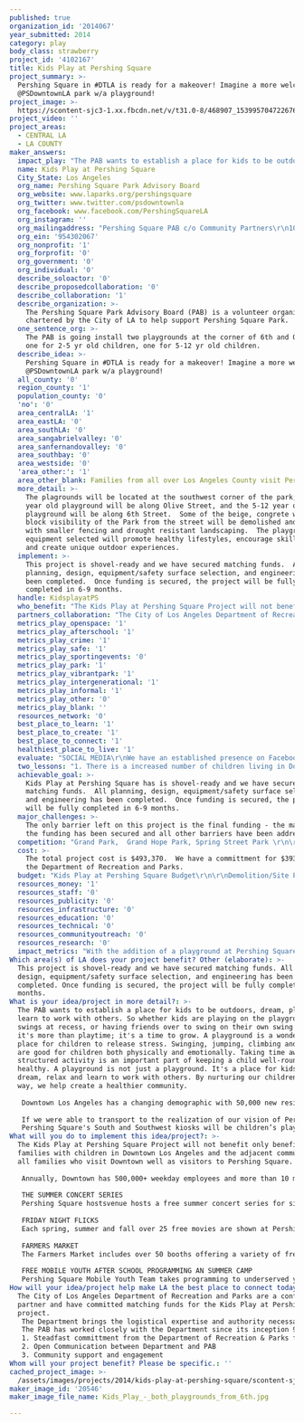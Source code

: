 ```yaml
---
published: true
organization_id: '2014067'
year_submitted: 2014
category: play
body_class: strawberry
project_id: '4102167'
title: Kids Play at Pershing Square
project_summary: >-
  Pershing Square in #DTLA is ready for a makeover! Imagine a more welcoming
  @PSDowntownLA park w/a playground!
project_image: >-
  https://scontent-sjc3-1.xx.fbcdn.net/v/t31.0-8/468907_153995704722676_1873642870_o.jpg?_nc_cat=105&oh=d3d89baef7cef94ab3c3692e7c581cc2&oe=5C48A6EC
project_video: ''
project_areas:
  - CENTRAL LA
  - LA COUNTY
maker_answers:
  impact_play: "The PAB wants to establish a place for kids to be outdoors, dream, play and learn to work with others. So whether kids are playing on the playground swings at recess, or having friends over to swing on their own swing sets, it's more than playtime; it's a time to grow.  A playground is a wonderful place for children to release stress. Swinging, jumping, climbing and running are good for children both physically and emotionally. Taking time away from structured activity is an important part of keeping a child well-rounded and healthy. A playground is not just a playground. It's a place for kids to dream, relax and learn to work with others.  By nurturing our children in this way, we help create a healthier community.\r\n\r\nDowntown Los Angeles has a changing demographic with 50,000 new residents and a growing number of children.  The City and the residents are joining together to create new schools to accomodate the growing population of families moving to or being created in Downtown.\r\n\r\nIf we were able to transport to the realization of our vision of Pershing Square in 2050, we would find a reestablishment of the “Living Room” of Downtown Los Angeles. In the mid 1800's, the park was the center of family life and provided the local residents with a social gathering place of shaded walks and topical foliage, a community retreat. In the next decades as the city expanded, and its population center relocated, Pershing Square worked to establish a representation of its growth, and supported the incorporation of structural modifications designed to attract visitors to our growing city. After several reincarnations executed by creative work by the Department, and with strong support from the business community, it was resolved to reestablish the original dream to make Pershing Square once again the jewel of the downtown core, and offer the best of space to local residents, venue visitors, and tourists.\r\nPershing Square's South and Southwest kiosks will be children’s play areas serving the residential families in Downtown, South and East LA for decades to come. This common area for children and their parents will provide a friendly oasis for family fun. \r\n\r\n\r\n"
  name: Kids Play at Pershing Square
  City_State: Los Angeles
  org_name: Pershing Square Park Advisory Board
  org_website: www.laparks.org/pershingsquare
  org_twitter: www.twitter.com/psdowntownla
  org_facebook: www.facebook.com/PershingSquareLA
  org_instagram: ''
  org_mailingaddress: "Pershing Square PAB c/o Community Partners\r\n1000. N. Alameda Street\r\nSuite 240\r\nLos Angeles, CA  90012"
  org_ein: '954302067'
  org_nonprofit: '1'
  org_forprofit: '0'
  org_government: '0'
  org_individual: '0'
  describe_soloactor: '0'
  describe_proposedcollaboration: '0'
  describe_collaboration: '1'
  describe_organization: >-
    The Pershing Square Park Advisory Board (PAB) is a volunteer organization
    chartered by the City of LA to help support Pershing Square Park.
  one_sentence_org: >-
    The PAB is going install two playgrounds at the corner of 6th and Olive -
    one for 2-5 yr old children, one for 5-12 yr old children.
  describe_idea: >-
    Pershing Square in #DTLA is ready for a makeover! Imagine a more welcoming
    @PSDowntownLA park w/a playground!
  all_county: '0'
  region_county: '1'
  population_county: '0'
  'no': '0'
  area_centralLA: '1'
  area_eastLA: '0'
  area_southLA: '0'
  area_sangabrielvalley: '0'
  area_sanfernandovalley: '0'
  area_southbay: '0'
  area_westside: '0'
  'area_other:': '1'
  area_other_blank: Families from all over Los Angeles County visit Pershing Square.
  more_detail: >-
    The plagrounds will be located at the southwest corner of the park; the 2-5
    year old playground will be along Olive Street, and the 5-12 year old
    playground will be along 6th Street.  Some of the beige, congrete walls that
    block visibility of the Park from the street will be demolished and replaced
    with smaller fencing and drought resistant landscaping.  The playground
    equipment selected will promote healthy lifestyles, encourage skill-building
    and create unique outdoor experiences.
  implement: >-
    This project is shovel-ready and we have secured matching funds.  All
    planning, design, equipment/safety surface selection, and engineering has
    been completed.  Once funding is secured, the project will be fully
    completed in 6-9 months.  
  handle: KidsplayatPS
  who_benefit: "The Kids Play at Pershing Square Project will not benefit only benefit  families with children in Downtown Los Angeles and the adjacent communites but all families who visit Downtown well as visitors to Pershing Square.\r\n\r\nAnnually, Downtown has 500,000+ weekday employees and more than 10 million annual non-local visitors.  Pershing Square offers many programs to draw these locals, workers and tourists to the Park.  Some of the programming includes:\r\n\r\nTHE SUMMER CONCERT SERIES\r\nPershing Square hostsvenue hosts a free summer concert series for six weeks with entertainment four days a week, featuring a variety of music with local, national and international artists. The program runs July through August, Thursday through Sunday.  The Summer Concert Series draws between 3,000-7,000 people per week.\r\n\r\nFRIDAY NIGHT FLICKS\r\nEach spring, summer and fall over 25 free movies are shown at Pershing Square every Friday night from May through October. Patrons are encouraged to pack a picnic, bring a blanket or lawn chair and watch movies in Pershing Square Park.  \r\n\r\nFARMERS MARKET \r\nThe Farmers Market includes over 50 booths offering a variety of fresh, local produce and food offerings every Wednesday from 7:00am to 2:00pm. Specialty items such as jewelry and clothing are also available for purchase. The market allows the community another opportunity to meet friends and neighbors at Pershing Square. It also extends a welcome atmosphere to our farming community in other parts of Los Angeles.\r\n\r\nFREE MOBILE YOUTH AFTER SCHOOL PROGRAMMING AN SUMMER CAMP\r\nPershing Square Mobile Youth Team takes programming to underserved youth at pocket parks throughout the City.  Recreation and Parks staff works out of City vans stuffed with games, toys, arts & crafts and sports equipment and coordinates fun after school leisure activities and providing homework help. This spring, Mobile Youth will be hosting it annual Extravaganza Spring Egg Hunt at Pershing Square. The event will host free arts and crafts, inflatables, age appropriate egg hunts. The mobile youth team serves over 100 children a week in the after school program. The day camp provides summer fun for 100 children a day. Youth events at Pershing Square number close to 1000 per event.\r\n\r\n"
  partners_collaboration: "The City of Los Angeles Department of Recreation and Parks are a confirmed partner and have committed matching funds for the Kids Play at Pershing Square project.  \r\nThe Department brings the logistical expertise and authority necessary to implement this project; the PAB is the link to the Downtown community, being comprised of Downtown leaders.\r\nThe PAB has worked closely with the Department since its inception 9 years ago.  The three factors that are critical to the success of our proposal collaboration include:\r\n1.  Steadfast committment from the Department of Recreation & Parks for this Project - the PAB was chartered by the Department, so we are integrally linked\r\n2.  Open Communication between Department and PAB\r\n3.  Community support and engagement\r\n"
  metrics_play_openspace: '1'
  metrics_play_afterschool: '1'
  metrics_play_crime: '1'
  metrics_play_safe: '1'
  metrics_play_sportingevents: '0'
  metrics_play_park: '1'
  metrics_play_vibrantpark: '1'
  metrics_play_intergenerational: '1'
  metrics_play_informal: '1'
  metrics_play_other: '0'
  metrics_play_blank: ''
  resources_network: '0'
  best_place_to_learn: '1'
  best_place_to_create: '1'
  best_place_to_connect: '1'
  healthiest_place_to_live: '1'
  evaluate: "SOCIAL MEDIA\r\nWe have an established presence on Facebook, Twitter and our own website and can monitor feedback, likes, followers, connections and level of engagement through those channels.\r\n \r\nOVERALL USE OF THE PARK\r\nAt Pershing Square, we strive to accomodate demand for our programs, so increased use of the park can be guaged by demand for Park programs.\r\n\r\nOVERALL SECURITY OF THE PARK\r\nWe have clear evidence that there is a direct correlation between the number of programs in the park and people using the park informally to a reduced number of security incidents as recorded by our security team.   \r\n"
  two_lessons: "1. There is a increased number of children living in Downtown Los Angeles\r\n\r\n2.  There is a lack of dedicated play space for 2-12 year old children in Downtown LA"
  achievable_goal: >-
    Kids Play at Pershing Square has is shovel-ready and we have secured
    matching funds.  All planning, design, equipment/safety surface selection,
    and engineering has been completed.  Once funding is secured, the project
    will be fully completed in 6-9 months.  
  major_challenges: >-
    The only barrier left on this project is the final funding - the majority of
    the funding has been secured and all other barriers have been addressed.
  competition: "Grand Park,  Grand Hope Park, Spring Street Park \r\n\r\nPershing Square offeres a unique 'public square\" experience with decades of service to the community.  Even with these other similar venues, Downtown is still \"park poor\" and we all work in partnership in attempts to serve the community."
  cost: >-
    The total project cost is $493,370.  We have a committment for $393,370 from
    the Department of Recreation and Parks.  
  budget: "Kids Play at Pershing Square Budget\r\n\r\nDemolition/Site Preparation\t$ 97,500\r\nFence\t$ 16,000\r\n2-5 Year-Old Playground Area Play Equipment & Installation  $ 45,170\r\n2-5 Year-Old Playground Area Ground Plane & Rubber Surfacing  $103,000\r\n5-12 Year-Old Playground Area Play Equipment & Installation $113,500\r\n5-12 Year-Old Playground Area Ground Plane & Rubber Surfacing $117,700\r\nProject Total\t$493,370\r\nMatching Funds Committed by RAP\t$393,370\r\nFunds Requested from LA 2050\t$100,000\r\n"
  resources_money: '1'
  resources_staff: '0'
  resources_publicity: '0'
  resources_infrastructure: '0'
  resources_education: '0'
  resources_technical: '0'
  resources_communityoutreach: '0'
  resources_research: '0'
  impact_metrics: "With the addition of a playground at Pershing Square the community can continue to meet the growing needs of its youngest residents. Playgrounds provide crucial and vital opportunities for children to play. The mobile youth program that is run out of Pershing Square provides children a safe place to come after school.  A playground at Pershing Square would allow us to grow our current children's park programs, including our mobile youth after school programs.\r\n \r\nPlaygrounds provide a safe environment designed specifically to foster and enhance the opportunities for a child to play alone, with a caregiver, or with other children. Playgrounds provide crucial and vital opportunities for children to play. There is substantial research showing the clear link between play and brain development, motor-skills, and social capabilities. All learning—emotional, social, motor and cognitive—is accelerated, facilitated, and fueled by play. Playgrounds that promote different types of play are vital for a child’s cognitive, emotional, physical, and social development.The Kids Play at Pershing Square playground will provide a secure environment to grow community involvement and learning with the new families and visitors to Downtown. \r\n \r\nThere are currently 50,000 residents Downtown and another 5500 coming in the next 3 years.  Kids Play at Pershing Square playgrounds (2-5 year and 5-12 year old playground) would be the second playground in Downtown.  Given the importance of play in the development of a child, any space which gives a child free reign to do just that should be seen a crucial component in a child’s life and in the continued growth and development of one’s community.\r\n \r\nQuite simply, the addition of a playground to Pershing Square will improve the quality of life for the downtown community.\r\n"
Which area(s) of LA does your project benefit? Other (elaborate): >-
  This project is shovel-ready and we have secured matching funds. All planning,
  design, equipment/safety surface selection, and engineering has been
  completed. Once funding is secured, the project will be fully completed in 6-9
  months.
What is your idea/project in more detail?: >-
  The PAB wants to establish a place for kids to be outdoors, dream, play and
  learn to work with others. So whether kids are playing on the playground
  swings at recess, or having friends over to swing on their own swing sets,
  it's more than playtime; it's a time to grow. A playground is a wonderful
  place for children to release stress. Swinging, jumping, climbing and running
  are good for children both physically and emotionally. Taking time away from
  structured activity is an important part of keeping a child well-rounded and
  healthy. A playground is not just a playground. It's a place for kids to
  dream, relax and learn to work with others. By nurturing our children in this
  way, we help create a healthier community.
   
   Downtown Los Angeles has a changing demographic with 50,000 new residents and a growing number of children. The City and the residents are joining together to create new schools to accomodate the growing population of families moving to or being created in Downtown.
   
   If we were able to transport to the realization of our vision of Pershing Square in 2050, we would find a reestablishment of the “Living Room” of Downtown Los Angeles. In the mid 1800's, the park was the center of family life and provided the local residents with a social gathering place of shaded walks and topical foliage, a community retreat. In the next decades as the city expanded, and its population center relocated, Pershing Square worked to establish a representation of its growth, and supported the incorporation of structural modifications designed to attract visitors to our growing city. After several reincarnations executed by creative work by the Department, and with strong support from the business community, it was resolved to reestablish the original dream to make Pershing Square once again the jewel of the downtown core, and offer the best of space to local residents, venue visitors, and tourists.
   Pershing Square's South and Southwest kiosks will be children’s play areas serving the residential families in Downtown, South and East LA for decades to come. This common area for children and their parents will provide a friendly oasis for family fun.
What will you do to implement this idea/project?: >-
  The Kids Play at Pershing Square Project will not benefit only benefit
  families with children in Downtown Los Angeles and the adjacent communites but
  all families who visit Downtown well as visitors to Pershing Square.
   
   Annually, Downtown has 500,000+ weekday employees and more than 10 million annual non-local visitors. Pershing Square offers many programs to draw these locals, workers and tourists to the Park. Some of the programming includes:
   
   THE SUMMER CONCERT SERIES
   Pershing Square hostsvenue hosts a free summer concert series for six weeks with entertainment four days a week, featuring a variety of music with local, national and international artists. The program runs July through August, Thursday through Sunday. The Summer Concert Series draws between 3,000-7,000 people per week.
   
   FRIDAY NIGHT FLICKS
   Each spring, summer and fall over 25 free movies are shown at Pershing Square every Friday night from May through October. Patrons are encouraged to pack a picnic, bring a blanket or lawn chair and watch movies in Pershing Square Park. 
   
   FARMERS MARKET 
   The Farmers Market includes over 50 booths offering a variety of fresh, local produce and food offerings every Wednesday from 7:00am to 2:00pm. Specialty items such as jewelry and clothing are also available for purchase. The market allows the community another opportunity to meet friends and neighbors at Pershing Square. It also extends a welcome atmosphere to our farming community in other parts of Los Angeles.
   
   FREE MOBILE YOUTH AFTER SCHOOL PROGRAMMING AN SUMMER CAMP
   Pershing Square Mobile Youth Team takes programming to underserved youth at pocket parks throughout the City. Recreation and Parks staff works out of City vans stuffed with games, toys, arts & crafts and sports equipment and coordinates fun after school leisure activities and providing homework help. This spring, Mobile Youth will be hosting it annual Extravaganza Spring Egg Hunt at Pershing Square. The event will host free arts and crafts, inflatables, age appropriate egg hunts. The mobile youth team serves over 100 children a week in the after school program. The day camp provides summer fun for 100 children a day. Youth events at Pershing Square number close to 1000 per event.
How will your idea/project help make LA the best place to connect today? In LA2050?: >-
  The City of Los Angeles Department of Recreation and Parks are a confirmed
  partner and have committed matching funds for the Kids Play at Pershing Square
  project. 
   The Department brings the logistical expertise and authority necessary to implement this project; the PAB is the link to the Downtown community, being comprised of Downtown leaders.
   The PAB has worked closely with the Department since its inception 9 years ago. The three factors that are critical to the success of our proposal collaboration include:
   1. Steadfast committment from the Department of Recreation & Parks for this Project - the PAB was chartered by the Department, so we are integrally linked
   2. Open Communication between Department and PAB
   3. Community support and engagement
Whom will your project benefit? Please be specific.: ''
cached_project_image: >-
  /assets/images/projects/2014/kids-play-at-pershing-square/scontent-sjc3-1.xx.fbcdn.net/v/t31.0-8/468907_153995704722676_1873642870_o.jpg?_nc_cat=105&oh=d3d89baef7cef94ab3c3692e7c581cc2&oe=5C48A6EC.jpg
maker_image_id: '20546'
maker_image_file_name: Kids_Play_-_both_playgrounds_from_6th.jpg

---
```

